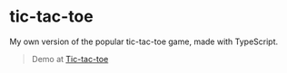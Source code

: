 # tic-tac-toe
My own version of the popular tic-tac-toe game, made with TypeScript.
 > Demo at [Tic-tac-toe](https://ghasty003.github.io/tic-tac-toe)
